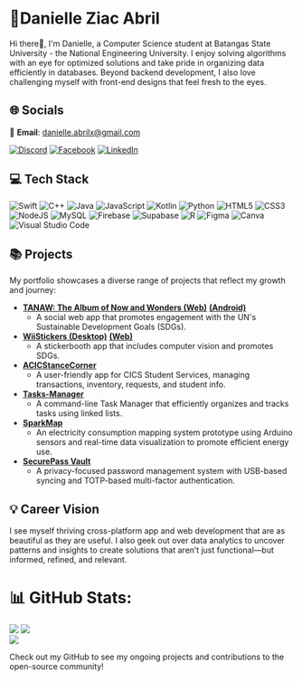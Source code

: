 # 🦦Danielle Ziac Abril
Hi there👋, I'm Danielle, a Computer Science student at Batangas State University - the National Engineering University.
I enjoy solving algorithms with an eye for optimized solutions and take pride in organizing data efficiently in databases.
Beyond backend development, I also love challenging myself with front-end designs that feel fresh to the eyes.

## 🌐 Socials
📩 **Email**: danielle.abrilx@gmail.com

[![Discord](https://img.shields.io/badge/Discord-%237289DA.svg?logo=discord&logoColor=white)](http://discord.com/users/957084800408244224) 
[![Facebook](https://img.shields.io/badge/Facebook-%231877F2.svg?logo=Facebook&logoColor=white)](https://www.facebook.com/shaqables) 
[![LinkedIn](https://img.shields.io/badge/LinkedIn-%230077B5.svg?logo=linkedin&logoColor=white)](https://www.linkedin.com/)

## 💻 Tech Stack
![Swift](https://img.shields.io/badge/swift-%23F05138.svg?style=for-the-badge&logo=swift&logoColor=white) ![C++](https://img.shields.io/badge/c++-%2300599C.svg?style=for-the-badge&logo=c%2B%2B&logoColor=white) ![Java](https://img.shields.io/badge/java-%23ED8B00.svg?style=for-the-badge&logo=openjdk&logoColor=white) ![JavaScript](https://img.shields.io/badge/javascript-%23323330.svg?style=for-the-badge&logo=javascript&logoColor=%23F7DF1E) ![Kotlin](https://img.shields.io/badge/kotlin-%230095D5.svg?style=for-the-badge&logo=kotlin&logoColor=white) ![Python](https://img.shields.io/badge/python-3670A0?style=for-the-badge&logo=python&logoColor=ffdd54) ![HTML5](https://img.shields.io/badge/html5-%23E34F26.svg?style=for-the-badge&logo=html5&logoColor=white) ![CSS3](https://img.shields.io/badge/css3-%231572B6.svg?style=for-the-badge&logo=css3&logoColor=white) ![NodeJS](https://img.shields.io/badge/node.js-6DA55F?style=for-the-badge&logo=node.js&logoColor=white) ![MySQL](https://img.shields.io/badge/mysql-%234479A1.svg?style=for-the-badge&logo=mysql&logoColor=white) ![Firebase](https://img.shields.io/badge/firebase-%23039BE5.svg?style=for-the-badge&logo=firebase&logoColor=white) ![Supabase](https://img.shields.io/badge/supabase-%2344C7F4.svg?style=for-the-badge&logo=supabase&logoColor=white) ![R](https://img.shields.io/badge/r-%23276DC3.svg?style=for-the-badge&logo=r&logoColor=white) ![Figma](https://img.shields.io/badge/figma-%2300A8FF.svg?style=for-the-badge&logo=figma&logoColor=white) ![Canva](https://img.shields.io/badge/Canva-%2300C4CC.svg?style=for-the-badge&logo=Canva&logoColor=white) ![Visual Studio Code](https://img.shields.io/badge/VS%20Code-%23007ACC.svg?style=for-the-badge&logo=visual-studio-code&logoColor=white)  

## 📚 Projects
My portfolio showcases a diverse range of projects that reflect my growth and journey:
- [**TANAW: The Album of Now and Wonders (Web)**](https://github.com/DanielleZiac/TANAW) [**(Android)**](https://github.com/DanielleZiac/TANAW-Android)
    - A social web app that promotes engagement with the UN's Sustainable Development Goals (SDGs).
- [**WiiStickers (Desktop)**](https://github.com/DanielleZiac/WiiStickers) [**(Web)**](https://github.com/DanielleZiac/WiiStickers-web)
    - A stickerbooth app that includes computer vision and promotes SDGs.
- [**ACICStanceCorner**](https://github.com/DanielleZiac/ACICStanceCorner)
    - A user-friendly app for CICS Student Services, managing transactions, inventory, requests, and student info.
- [**Tasks-Manager**](https://github.com/DanielleZiac/Tasks-Manager)
    - A command-line Task Manager that efficiently organizes and tracks tasks using linked lists.
- [**SparkMap**](https://github.com/DanielleZiac/SparkMap)
    - An electricity consumption mapping system prototype using Arduino sensors and real-time data visualization to promote efficient energy use.
- [**SecurePass Vault**](https://github.com/JaronLouise/Password_Management)
    - A privacy-focused password management system with USB-based syncing and TOTP-based multi-factor authentication.

## 💡 Career Vision
I see myself thriving cross-platform app and web development that are as beautiful as they are useful. I also geek out over data analytics to uncover patterns and insights to create solutions that aren’t just functional—but informed, refined, and relevant.

# 📊 GitHub Stats:
![](https://github-readme-stats.vercel.app/api/top-langs/?username=DanielleZiac&theme=dark&hide_border=false&include_all_commits=false&count_private=false&layout=compact)
![](https://github-readme-stats.vercel.app/api?username=DanielleZiac&theme=dark&hide_border=false&include_all_commits=false&count_private=false)<br/>
![](https://github-readme-streak-stats.herokuapp.com/?user=DanielleZiac&theme=dark&hide_border=false)<br/>


Check out my GitHub to see my ongoing projects and contributions to the open-source community!

